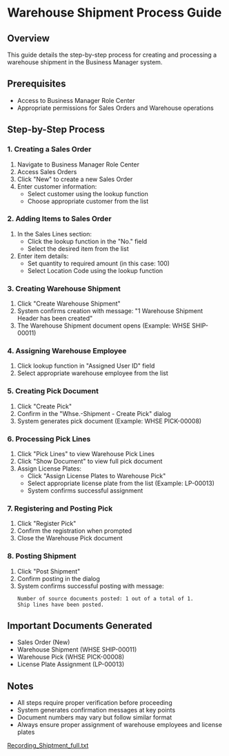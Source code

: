 # Warehouse Shipment Process Guide

## Overview
This guide details the step-by-step process for creating and processing a warehouse shipment in the Business Manager system.

## Prerequisites
- Access to Business Manager Role Center
- Appropriate permissions for Sales Orders and Warehouse operations

## Step-by-Step Process

### 1. Creating a Sales Order
1. Navigate to Business Manager Role Center
2. Access Sales Orders
3. Click "New" to create a new Sales Order
4. Enter customer information:
   - Select customer using the lookup function
   - Choose appropriate customer from the list

### 2. Adding Items to Sales Order
1. In the Sales Lines section:
   - Click the lookup function in the "No." field
   - Select the desired item from the list
2. Enter item details:
   - Set quantity to required amount (in this case: 100)
   - Select Location Code using the lookup function

### 3. Creating Warehouse Shipment
1. Click "Create Warehouse Shipment"
2. System confirms creation with message: "1 Warehouse Shipment Header has been created"
3. The Warehouse Shipment document opens (Example: WHSE SHIP-00011)

### 4. Assigning Warehouse Employee
1. Click lookup function in "Assigned User ID" field
2. Select appropriate warehouse employee from the list

### 5. Creating Pick Document
1. Click "Create Pick"
2. Confirm in the "Whse.-Shipment - Create Pick" dialog
3. System generates pick document (Example: WHSE PICK-00008)

### 6. Processing Pick Lines
1. Click "Pick Lines" to view Warehouse Pick Lines
2. Click "Show Document" to view full pick document
3. Assign License Plates:
   - Click "Assign License Plates to Warehouse Pick"
   - Select appropriate license plate from the list (Example: LP-00013)
   - System confirms successful assignment

### 7. Registering and Posting Pick
1. Click "Register Pick"
2. Confirm the registration when prompted
3. Close the Warehouse Pick document

### 8. Posting Shipment
1. Click "Post Shipment"
2. Confirm posting in the dialog
3. System confirms successful posting with message:
   ```
   Number of source documents posted: 1 out of a total of 1.
   Ship lines have been posted.
   ```

## Important Documents Generated
- Sales Order (New)
- Warehouse Shipment (WHSE SHIP-00011)
- Warehouse Pick (WHSE PICK-00008)
- License Plate Assignment (LP-00013)

## Notes
- All steps require proper verification before proceeding
- System generates confirmation messages at key points
- Document numbers may vary but follow similar format
- Always ensure proper assignment of warehouse employees and license plates

[Recording_Shiptment_full.txt](/.attachments/Recording_Shiptment_full-16f55bda-61c4-4b4e-bd15-4b69c2aa15a0.txt)

